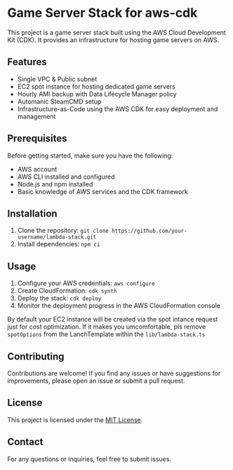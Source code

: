 # Game Server Stack for aws-cdk

This project is a game server stack built using the AWS Cloud Development Kit (CDK). It provides an infrastructure for hosting game servers on AWS.

## Features

- Single VPC & Public subnet
- EC2 spot instance for hosting dedicated game servers
- Hourly AMI backup with Data Lifecycle Manager policy
- Automanic SteamCMD setup
- Infrastructure-as-Code using the AWS CDK for easy deployment and management

## Prerequisites

Before getting started, make sure you have the following:

- AWS account
- AWS CLI installed and configured
- Node.js and npm installed
- Basic knowledge of AWS services and the CDK framework

## Installation

1. Clone the repository: `git clone https://github.com/your-username/lambda-stack.git`
1. Install dependencies: `npm ci`

## Usage

1. Configure your AWS credentials: `aws configure`
1. Create CloudFormation: `cdk synth`
1. Deploy the stack: `cdk deploy`
1. Monitor the deployment progress in the AWS CloudFormation console

By default your EC2 instance will be created via the spot intance request just for cost optimization. If it makes you umcomfortable, pls remove `spotOptions` from the LanchTemplate within the `lib/lambda-stack.ts`

## Contributing

Contributions are welcome! If you find any issues or have suggestions for improvements, please open an issue or submit a pull request.

## License

This project is licensed under the [MIT License](https://opensource.org/licenses/MIT).

## Contact

For any questions or inquiries, feel free to submit issues.

